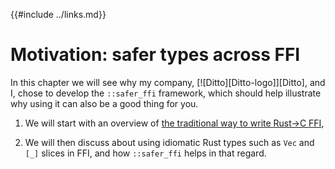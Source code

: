 {{#include ../links.md}}

# Motivation: safer types across FFI

In this chapter we will see why my company,
[![Ditto][Ditto-logo]][Ditto], and I, chose to develop the `::safer_ffi`
framework, which should help illustrate why using it can also be a
good thing for you.

 1. We will start with an overview of [the traditional way to write Rust→C FFI](
    traditional-ffi.md),

 1. We will then discuss about using idiomatic Rust types such as `Vec` and
    `[_]` slices in FFI, and how `::safer_ffi` helps in that regard.
